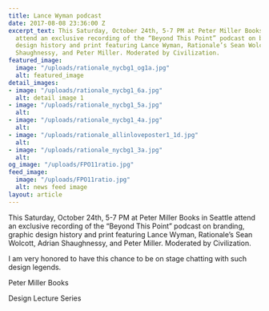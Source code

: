 ```yaml
---
title: Lance Wyman podcast
date: 2017-08-08 23:36:00 Z
excerpt_text: This Saturday, October 24th, 5-7 PM at Peter Miller Books in Seattle
  attend an exclusive recording of the “Beyond This Point” podcast on branding, graphic
  design history and print featuring Lance Wyman, Rationale’s Sean Wolcott, Adrian
  Shaughnessy, and Peter Miller. Moderated by Civilization.
featured_image:
  image: "/uploads/rationale_nycbg1_og1a.jpg"
  alt: featured_image
detail_images:
- image: "/uploads/rationale_nycbg1_6a.jpg"
  alt: detail image 1
- image: "/uploads/rationale_nycbg1_5a.jpg"
  alt: 
- image: "/uploads/rationale_nycbg1_4a.jpg"
  alt: 
- image: "/uploads/rationale_allinloveposter1_1d.jpg"
  alt: 
- image: "/uploads/rationale_nycbg1_3a.jpg"
  alt: 
og_image: "/uploads/FPO11ratio.jpg"
feed_image:
  image: "/uploads/FPO11ratio.jpg"
  alt: news feed image
layout: article
---
```


This Saturday, October 24th, 5-7 PM at Peter Miller Books in Seattle attend an exclusive recording of the “Beyond This Point” podcast on branding, graphic design history and print featuring Lance Wyman, Rationale’s Sean Wolcott, Adrian Shaughnessy, and Peter Miller. Moderated by Civilization.

I am very honored to have this chance to be on stage chatting with such design legends.

Peter Miller Books

Design Lecture Series